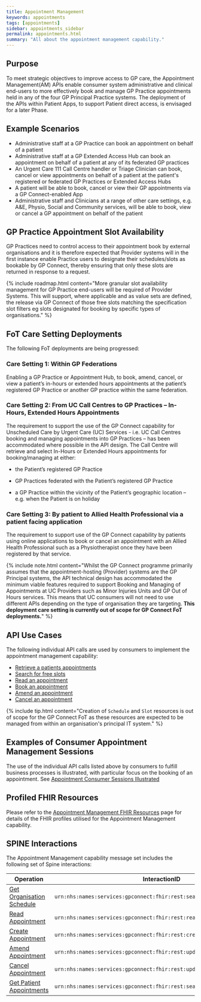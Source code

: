 ```yaml
---
title: Appointment Management
keywords: appointments
tags: [appointments]
sidebar: appointments_sidebar
permalink: appointments.html
summary: "All about the appointment management capability."
---
```


## Purpose ##

To meet strategic objectives to improve access to GP care, the Appointment Management(AM) APIs enable consumer system administrative and clinical end-users to more effectively book and manage GP Practice appointments held in any of the four GP Principal Practice systems.  The deployment of the APIs within Patient Apps, to support Patient direct access, is envisaged for a later Phase.

## Example Scenarios ##

- Administrative staff at a GP Practice can book an appointment on behalf of a patient
- Administrative staff at a GP Extended Access Hub can book an appointment on behalf of a patient at any of its federated GP practices 
- An Urgent Care 111 Call Centre handler or Triage Clinician can book, cancel or view appointments on behalf of a patient at the patient's registered or federated GP Practices or Extended Access Hubs
- A patient will be able to book, cancel or view their GP appointments via a GP Connect-enabled App
- Administrative staff and Clinicians at a range of other care settings, e.g. A&E, Physio, Social and Community services,  will be able to book, view or cancel a GP appointment on behalf of the patient

## GP Practice Appointment Slot Availability  ##

GP Practices need to control access to their appointment book by external organisations and it is therefore expected that Provider systems will in the first instance enable Practice users to designate their schedules/slots as bookable by GP Connect, thereby ensuring that only these slots are returned in response to a request.

{% include roadmap.html content="More granular slot availability management for GP Practice end-users will be required of Provider Systems.  This will support, where applicable and as value sets are defined, the release via GP Connect of those free slots matching the  specification slot filters eg slots designated for booking by specific types of organisations." %}


## FoT Care Setting Deployments  ##

The following FoT deployments are being progressed:

### Care Setting 1: Within GP Federations ###

Enabling a GP Practice or Appointment Hub, to book, amend, cancel, or view a patient’s in-hours or extended hours appointments at the patient’s registered GP Practice or another GP practice within the same federation.  

### Care Setting 2: From UC Call Centres to GP Practices – In-Hours, Extended Hours Appointments ###
The requirement to support the use of the GP Connect capability for Unscheduled Care by Urgent Care (UC) Services - i.e. UC Call Centres booking and managing appointments into GP Practices –  has been accommodated where possible in the API design. 
The Call Centre will retrieve and select In-Hours or Extended Hours appointments for booking/managing at either: 

   - the Patient’s registered GP Practice

   - GP Practices federated with the Patient’s registered GP Practice

   - a GP Practice within the vicinity of the Patient’s geographic location – e.g. when the Patient is on holiday
   
### Care Setting 3: By patient to Allied Health Professional via a patient facing application ###
The requirement to support use of the GP Connect capability by patients using online applications to book or cancel an appointment with an Allied Health Professional such as a Physiotherapist once they have been registered by that service.  

{% include note.html content="Whilst the GP Connect programme primarily assumes that the appointment-hosting (Provider) systems are the GP Principal systems, the API technical design has accommodated the minimum viable features required to support Booking and Managing of Appointments at UC Providers such as Minor Injuries Units and GP Out of Hours services.  This means that UC consumers will not need to use different APIs depending on the type of organisation they are targeting.  **This deployment care setting is currently out of scope for GP Connect FoT deployments.**" %}  

## API Use Cases ##

The following individual API calls are used by consumers to implement the appointment management capability:

- [Retrieve a patients appointments](appointments_use_case_retrieve_a_patients_appointments.html)
- [Search for free slots](appointments_use_case_search_for_free_slots.html)
- [Read an appointment](appointments_use_case_read_an_appointment.html)
- [Book an appointment](appointments_use_case_book_an_appointment.html)
- [Amend an appointment](appointments_use_case_amend_an_appointment.html)
- [Cancel an appointment](appointments_use_case_cancel_an_appointment.html)

{% include tip.html content="Creation of `Schedule` and `Slot` resources is out of scope for the GP Connect FoT as these resources are expected to be managed from within an organisation's principal IT system." %}

## Examples of Consumer Appointment Management Sessions

The use of the individual API calls listed above by consumers to fulfill business processes is illustrated, with particular focus on the booking of an appointment.  See [Appointment Consumer Sessions Illustrated](appointments_consumer_sessions.html)

## Profiled FHIR Resources ##

Please refer to the [Appointment Management FHIR Resources](datalibraryappointment.html) page for details of the FHIR profiles utilised for the Appointment Management capability.

## SPINE Interactions ##

The Appointment Management capability message set includes the following set of Spine interactions:

| Operation                 | InteractionID             | 
|---------------------------|---------------------------| 
| [Get Organisation Schedule](appointments_use_case_search_for_free_slots.html) | `urn:nhs:names:services:gpconnect:fhir:rest:search:slot` |
| [Read Appointment](appointments_use_case_read_an_appointment.html)          | `urn:nhs:names:services:gpconnect:fhir:rest:read:appointment` |
| [Create Appointment](appointments_use_case_book_an_appointment.html)        | `urn:nhs:names:services:gpconnect:fhir:rest:create:appointment` |
| [Amend Appointment](appointments_use_case_amend_an_appointment.html)         | `urn:nhs:names:services:gpconnect:fhir:rest:update:appointment` |
| [Cancel Appointment](appointments_use_case_cancel_an_appointment.html)        | `urn:nhs:names:services:gpconnect:fhir:rest:update:appointment` |
| [Get Patient Appointments](appointments_use_case_retrieve_a_patients_appointments.html)  | `urn:nhs:names:services:gpconnect:fhir:rest:search:patient_appointments` |

